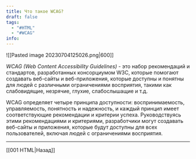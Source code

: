 ```yaml
---
title: Что такое WCAG?
draft: false
tags:
  - "#HTML"
  - "#WCAG"
info:
---
```

![[Pasted image 20230704125026.png|600]]

_WCAG (Web Content Accessibility Guidelines)_ - это набор рекомендаций и стандартов, разработанных консорциумом W3C, которые помогают создавать веб-сайты и веб-приложения, которые доступны и понятны для людей с различными ограничениями восприятия, такими как слабовидящие, незрячие, глухие, слабослышащие и т.д.

WCAG определяет четыре принципа доступности: воспринимаемость, управляемость, понятность и надежность, и каждый принцип имеет соответствующие рекомендации и критерии успеха. Руководствуясь этими рекомендациями и критериями, разработчики могут создавать веб-сайты и приложения, которые будут доступны для всех пользователей, включая людей с ограничениями восприятия.

---

[[001 HTML|Назад]]